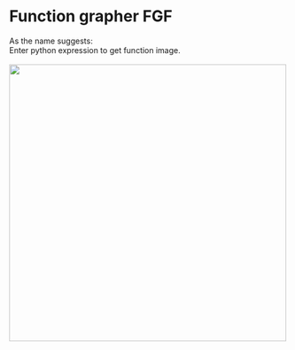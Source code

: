 # Function grapher FGF
As the name suggests:<br>
Enter python expression to get function image.<br><br>
<image width="500" height="500" src=https://user-images.githubusercontent.com/71537369/200215903-78ba039f-de53-4c70-8507-6700d80bb7d5.png>
